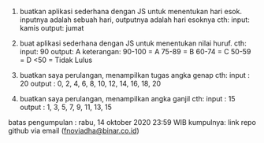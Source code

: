 1. buatkan aplikasi sederhana dengan JS untuk menentukan hari esok. inputnya adalah sebuah hari, outputnya adalah hari esoknya
   cth:
   input: kamis
   output: jumat

2. buat aplikasi sederhana dengan JS untuk menentukan nilai huruf.
   cth:
   input: 90
   output: A
   keterangan:
   90-100 = A
   75-89 = B
   60-74 = C
   50-59 = D
   <50 = Tidak Lulus

3. buatkan saya perulangan, menampilkan tugas angka genap
   cth:
   input : 20
   output : 0, 2, 4, 6, 8, 10, 12, 14, 16, 18, 20

4. buatkan saya perulangan, menampilkan angka ganjil
   cth:
   input : 15
   output : 1, 3, 5, 7, 9, 11, 13, 15

batas pengumpulan : rabu, 14 oktober 2020 23:59 WIB
kumpulnya: link repo github via email (fnoviadha@binar.co.id)
